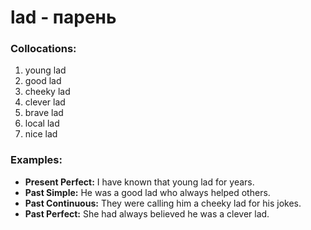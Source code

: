 # lad - парень

### Collocations:

1. young lad
2. good lad
3. cheeky lad
4. clever lad
5. brave lad
6. local lad
7. nice lad

### Examples:

- **Present Perfect:** I have known that young lad for years.
- **Past Simple:** He was a good lad who always helped others.
- **Past Continuous:** They were calling him a cheeky lad for his jokes.
- **Past Perfect:** She had always believed he was a clever lad.
